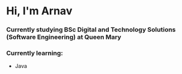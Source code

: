 # Hi, I'm Arnav

### Currently studying BSc Digital and Technology Solutions (Software Engineering) at Queen Mary

### Currently learning:
 - Java
   






